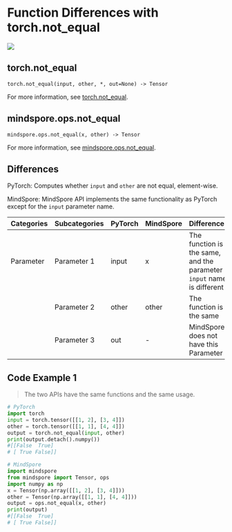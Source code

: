 # Function Differences with torch.not_equal

<a href="https://gitee.com/mindspore/docs/blob/r2.0.0-alpha/docs/mindspore/source_en/note/api_mapping/pytorch_diff/not_equal.md" target="_blank"><img src="https://mindspore-website.obs.cn-north-4.myhuaweicloud.com/website-images/r2.0.0-alpha/resource/_static/logo_source_en.png"></a>

## torch.not_equal

```text
torch.not_equal(input, other, *, out=None) -> Tensor
```

For more information, see [torch.not_equal](https://pytorch.org/docs/1.8.1/generated/torch.not_equal.html).

## mindspore.ops.not_equal

```text
mindspore.ops.not_equal(x, other) -> Tensor
```

For more information, see [mindspore.ops.not_equal](https://mindspore.cn/docs/en/r2.0.0-alpha/api_python/ops/mindspore.ops.not_equal.html).

## Differences

PyTorch: Computes whether `input` and `other` are not equal, element-wise.

MindSpore: MindSpore API implements the same functionality as PyTorch except for the `input` parameter name.

| Categories | Subcategories | PyTorch | MindSpore | Differences       |
| --- |---------------|---------|-----------|-------------------------------------------------------------------|
|Parameter | Parameter 1   | input   | x         | The function is the same, and the parameter `input` name is different |
| | Parameter 2   | other   | other     | The function is the same          |
| | Parameter 3   | out     | -         | MindSpore does not have this Parameter      |

## Code Example 1

> The two APIs have the same functions and the same usage.

```python
# PyTorch
import torch
input = torch.tensor([[1, 2], [3, 4]])
other = torch.tensor([[1, 1], [4, 4]])
output = torch.not_equal(input, other)
print(output.detach().numpy())
#[[False  True]
# [ True False]]

# MindSpore
import mindspore
from mindspore import Tensor, ops
import numpy as np
x = Tensor(np.array([[1, 2], [3, 4]]))
other = Tensor(np.array([[1, 1], [4, 4]]))
output = ops.not_equal(x, other)
print(output)
#[[False  True]
# [ True False]]
```
